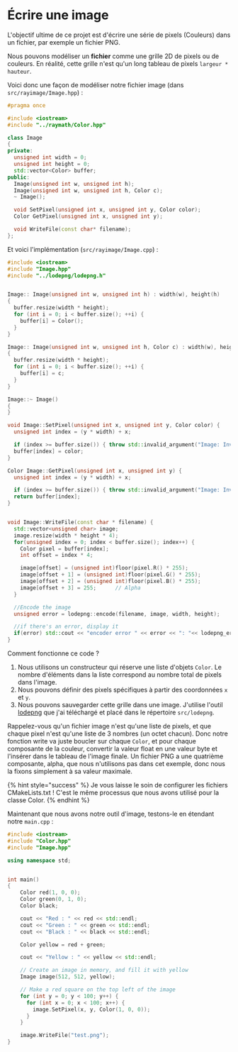 # Écrire une image

L'objectif ultime de ce projet est d'écrire une série de pixels (Couleurs) dans un fichier, par exemple un fichier PNG.

Nous pouvons modéliser un **fichier** comme une grille 2D de pixels ou de couleurs. En réalité, cette grille n'est qu'un long tableau de pixels `largeur * hauteur`.

Voici donc une façon de modéliser notre fichier image (dans `src/rayimage/Image.hpp`) :

```cpp
#pragma once

#include <iostream>
#include "../raymath/Color.hpp"

class Image
{
private:
  unsigned int width = 0;
  unsigned int height = 0;
  std::vector<Color> buffer;
public:
  Image(unsigned int w, unsigned int h);
  Image(unsigned int w, unsigned int h, Color c);
  ~ Image();

  void SetPixel(unsigned int x, unsigned int y, Color color);
  Color GetPixel(unsigned int x, unsigned int y);

  void WriteFile(const char* filename);
};
```

Et voici l'implémentation (`src/rayimage/Image.cpp`) :

```cpp
#include <iostream>
#include "Image.hpp"
#include "../lodepng/lodepng.h"


Image:: Image(unsigned int w, unsigned int h) : width(w), height(h)
{  
  buffer.resize(width * height);
  for (int i = 0; i < buffer.size(); ++i) {
    buffer[i] = Color();
  }
}

Image:: Image(unsigned int w, unsigned int h, Color c) : width(w), height(h)
{  
  buffer.resize(width * height);
  for (int i = 0; i < buffer.size(); ++i) {
    buffer[i] = c;
  }
}

Image::~ Image()
{
}

void Image::SetPixel(unsigned int x, unsigned int y, Color color) {
  unsigned int index = (y * width) + x;

  if (index >= buffer.size()) { throw std::invalid_argument("Image: Invalid index"); }
  buffer[index] = color;
}

Color Image::GetPixel(unsigned int x, unsigned int y) {
  unsigned int index = (y * width) + x;

  if (index >= buffer.size()) { throw std::invalid_argument("Image: Invalid index"); }
  return buffer[index];
}


void Image::WriteFile(const char * filename) {
  std::vector<unsigned char> image;
  image.resize(width * height * 4);
  for(unsigned index = 0; index < buffer.size(); index++) {
    Color pixel = buffer[index];
    int offset = index * 4;

    image[offset] = (unsigned int)floor(pixel.R() * 255); 
    image[offset + 1] = (unsigned int)floor(pixel.G() * 255); 
    image[offset + 2] = (unsigned int)floor(pixel.B() * 255); 
    image[offset + 3] = 255;      // Alpha
  }

  //Encode the image
  unsigned error = lodepng::encode(filename, image, width, height);

  //if there's an error, display it
  if(error) std::cout << "encoder error " << error << ": "<< lodepng_error_text(error) << std::endl;
}
```

Comment fonctionne ce code ?

1. Nous utilisons un constructeur qui réserve une liste d'objets `Color`. Le nombre d'éléments dans la liste correspond au nombre total de pixels dans l'image.
2. Nous pouvons définir des pixels spécifiques à partir des coordonnées `x` et `y`.
3. Nous pouvons sauvegarder cette grille dans une image. J'utilise l'outil [lodepng](https://lodev.org/lodepng/) que j'ai téléchargé et placé dans le répertoire `src/lodepng`.

Rappelez-vous qu'un fichier image n'est qu'une liste de pixels, et que chaque pixel n'est qu'une liste de 3 nombres (un octet chacun). Donc notre fonction write va juste boucler sur chaque `Color`, et pour chaque composante de la couleur, convertir la valeur float en une valeur byte et l'insérer dans le tableau de l'image finale. Un fichier PNG a une quatrième composante, alpha, que nous n'utilisons pas dans cet exemple, donc nous la fixons simplement à sa valeur maximale.

{% hint style="success" %}
Je vous laisse le soin de configurer les fichiers CMakeLists.txt ! C'est le même processus que nous avons utilisé pour la classe Color.
{% endhint %}

Maintenant que nous avons notre outil d'image, testons-le en étendant notre `main.cpp` :

```cpp
#include <iostream>
#include "Color.hpp"
#include "Image.hpp"

using namespace std;


int main()
{    
    Color red(1, 0, 0);
    Color green(0, 1, 0);
    Color black;

    cout << "Red : " << red << std::endl;
    cout << "Green : " << green << std::endl;
    cout << "Black : " << black << std::endl;

    Color yellow = red + green;

    cout << "Yellow : " << yellow << std::endl;

    // Create an image in memory, and fill it with yellow
    Image image(512, 512, yellow);

    // Make a red square on the top left of the image
    for (int y = 0; y < 100; y++) {
      for (int x = 0; x < 100; x++) {
        image.SetPixel(x, y, Color(1, 0, 0));
      }
    }

    image.WriteFile("test.png");
}
```
